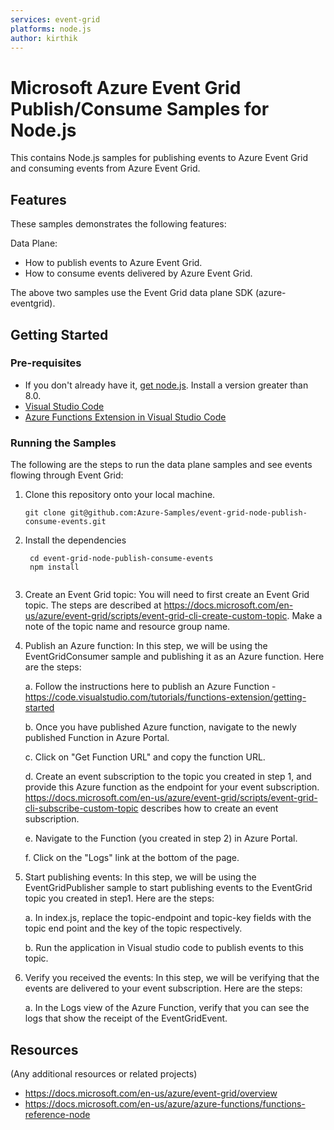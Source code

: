 ```yaml
---
services: event-grid
platforms: node.js
author: kirthik
---
```


# Microsoft Azure Event Grid Publish/Consume Samples for Node.js

This contains Node.js samples for publishing events to Azure Event Grid and consuming events from Azure Event Grid. 

## Features

These samples demonstrates the following features:

Data Plane:

* How to publish events to Azure Event Grid.
* How to consume events delivered by Azure Event Grid.

The above two samples use the Event Grid data plane SDK (azure-eventgrid).

## Getting Started

### Pre-requisites

- If you don't already have it, [get node.js](https://nodejs.org). Install a version greater than 8.0.
- [Visual Studio Code](https://code.visualstudio.com/download)
- [Azure Functions Extension in Visual Studio Code](https://marketplace.visualstudio.com/items?itemName=ms-azuretools.vscode-azurefunctions)


 ### Running the Samples

 The following are the steps to run the data plane samples and see events flowing through Event Grid:

 1.  Clone this repository onto your local machine. 
     ```
     git clone git@github.com:Azure-Samples/event-grid-node-publish-consume-events.git
     ```

 2. Install the dependencies
     ```
      cd event-grid-node-publish-consume-events
      npm install
	  
      ```
 3. Create an Event Grid topic: You will need to first create an Event Grid topic. The steps are described at https://docs.microsoft.com/en-us/azure/event-grid/scripts/event-grid-cli-create-custom-topic. Make a note of the topic name and resource group name. 

 4. Publish an Azure function: In this step, we will be using the EventGridConsumer sample and publishing it as an Azure function. Here are the steps:

    a. Follow the instructions here to publish an Azure Function - https://code.visualstudio.com/tutorials/functions-extension/getting-started

    b. Once you have published Azure function, navigate to the newly published Function in Azure Portal.

    c. Click on "Get Function URL" and copy the function URL.

    d. Create an event subscription to the topic you created in step 1, and provide this Azure function as the endpoint for your event subscription. https://docs.microsoft.com/en-us/azure/event-grid/scripts/event-grid-cli-subscribe-custom-topic describes how to create an event subscription.

    e. Navigate to the Function (you created in step 2) in Azure Portal.

    f. Click on the "Logs" link at the bottom of the page.

 3. Start publishing events: In this step, we will be using the EventGridPublisher sample to start publishing events to the EventGrid topic you created in step1. Here are the steps:
 
    a. In index.js, replace the topic-endpoint and topic-key fields with the topic end point and the key of the topic respectively.

    b. Run the application in Visual studio code to publish events to this topic.
    
4. Verify you received the events: In this step, we will be verifying that the events are delivered to your event subscription. Here are the steps:

    a. In the Logs view of the Azure Function, verify that you can see the logs that show the receipt of the EventGridEvent.
 
## Resources

(Any additional resources or related projects)

- https://docs.microsoft.com/en-us/azure/event-grid/overview
- https://docs.microsoft.com/en-us/azure/azure-functions/functions-reference-node